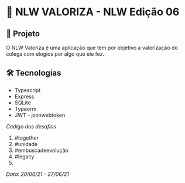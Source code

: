 # 💼 NLW VALORIZA - NLW Edição 06

## 📝 Projeto

O NLW Valoriza é uma aplicação que tem por objetivo a valorização do colega com elogios por algo que ele fez.

## 🛠 Tecnologias

- Typescript
- Express
- SQLite
- Typeorm
- JWT - jsonwebtoken

_Código dos desafios_

1. #together
2. #unidade
3. #embuscadeevolução
4. #legacy
5.

_Data: 20/06/21 - 27/06/21_
